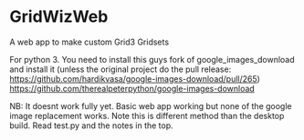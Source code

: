 # GridWizWeb
 A web app to make custom Grid3 Gridsets

For python 3. You need to install this guys fork of google_images_download and install it (unless the original project do the pull release: https://github.com/hardikvasa/google-images-download/pull/265) https://github.com/therealpeterpython/google-images-download

NB: It doesnt work fully yet. Basic web app working but none of the google image replacement works. Note this is different method than the desktop build.  Read test.py and the notes in the top. 